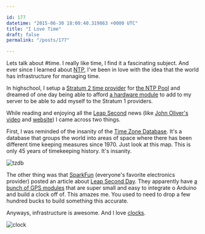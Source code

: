 ```yaml
---

id: 177
datetime: "2015-06-30 18:00:40.319863 +0000 UTC"
title: "I Love Time"
draft: false
permalink: "/posts/177"

---
```


Lets talk about #time. I really like time, I find it a fascinating subject. And ever since I learned about [NTP](https://en.wikipedia.org/wiki/Network_Time_Protocol), I've been in love with the idea that the world has infrastructure for managing time.

In highschool, I setup a [Stratum 2 time provider](http://www.ntp.org/ntpfaq/NTP-s-algo.htm#Q-ALGO-BASIC-STRATUM) for [the NTP Pool](http://www.pool.ntp.org/en/) and dreamed of one day being able to afford [a hardware module](http://www.ntp.org/ntpfaq/NTP-s-algo.htm#Q-REFCLK) to add to my server to be able to add myself to the Stratum 1 providers.

While reading and enjoying all the [Leap Second](https://en.wikipedia.org/wiki/Leap_second)
 news (like [John Oliver's video](https://www.youtube.com/watch?v=U2WlQZf9zSg&feature=youtu.be) and [website](http://spendyourleapsecondhere.com/)) I came across two things.

First, I was reminded of the insanity of the [Time Zone Database](https://en.wikipedia.org/wiki/Tz_database). It's a database that groups the world into areas of space where there has been different time keeping measures since 1970. Just look at this map. This is only 45 years of timekeeping history. It's insanity.

![tzdb](https://upload.wikimedia.org/wikipedia/commons/thumb/8/88/Tz_world_mp-color.svg/1000px-Tz_world_mp-color.svg.png)

The other thing was that [SparkFun](https://www.sparkfun.com/) (everyone's favorite electronics provider) posted an article about [Leap Second Day](https://www.sparkfun.com/news/1866). They apparently have [a bunch of GPS modules](https://www.sparkfun.com/pages/GPS_Guide) that are super small and easy to integrate o Arduino and build a clock off of. This amazes me. You used to need to drop a few hundred bucks to build something this accurate.

Anyways, infrastructure is awesome. And I love [clocks](https://www.youtube.com/watch?v=A_mA72r3ZiQ). 

![clock](https://33.media.tumblr.com/264ac2827d777b58a475d78763cd6d09/tumblr_njku0pXVrD1u9hax9o1_500.gif)
